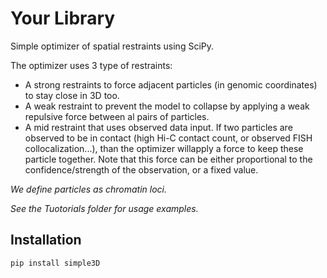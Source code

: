 # Your Library

Simple optimizer of spatial restraints using SciPy.

The optimizer uses 3 type of restraints:
 - A strong restraints to force adjacent particles (in genomic coordinates) to stay close in 3D too.
 - A weak restraint to prevent the model to collapse by applying a weak repulsive force between al pairs of particles.
 - A mid restraint that uses observed data input. If two particles are observed to be in contact (high Hi-C contact count, or observed FISH collocalization...), than the optimizer willapply a force to keep these particle together. Note that this force can be either proportional to the confidence/strength of the observation, or a fixed value.

 *We define particles as chromatin loci.*

 *See the Tuotorials folder for usage examples.*

## Installation

```bash
pip install simple3D


